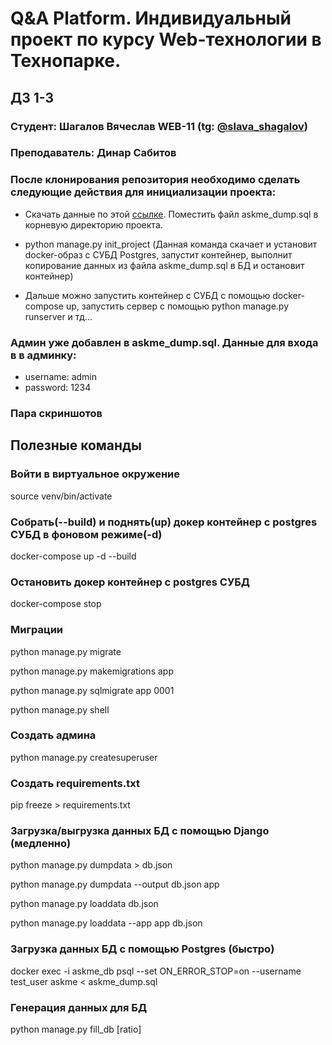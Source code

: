 # Q&A Platform. Индивидуальный проект по курсу Web-технологии в Технопарке.

## ДЗ 1-3

### Студент: Шагалов Вячеслав WEB-11 (tg: [@slava_shagalov](https://t.me/slava_shagalov))

### Преподаватель: Динар Сабитов

### После клонирования репозитория необходимо сделать следующие действия для инициализации проекта:

- Скачать данные по этой [ссылке](https://disk.yandex.ru/d/OLfS_LngrPZWZg). Поместить файл askme_dump.sql в корневую
  директорию проекта.

- python manage.py init_project (Данная команда скачает и установит docker-образ c СУБД Postgres,
  запустит контейнер, выполнит копирование данных из файла askme_dump.sql в БД и остановит контейнер)
  
- Дальше можно запустить контейнер с СУБД с помощью docker-compose up, запустить сервер с 
помощью python manage.py runserver и тд...

### Админ уже добавлен в askme_dump.sql. Данные для входа в в админку:

- username: admin
- password: 1234

### Пара скриншотов



## Полезные команды

### Войти в виртуальное окружение

source venv/bin/activate

### Собрать(--build) и поднять(up) докер контейнер с postgres СУБД в фоновом режиме(-d)

docker-compose up -d --build

### Остановить докер контейнер с postgres СУБД

docker-compose stop

### Миграции

python manage.py migrate

python manage.py makemigrations app

python manage.py sqlmigrate app 0001

python manage.py shell

### Создать админа

python manage.py createsuperuser

### Создать requirements.txt

pip freeze > requirements.txt

### Загрузка/выгрузка данных БД с помощью Django (медленно)

python manage.py dumpdata > db.json

python manage.py dumpdata --output db.json app

python manage.py loaddata db.json

python manage.py loaddata --app app db.json

### Загрузка данных БД с помощью Postgres (быстро)

docker exec -i askme_db psql --set ON_ERROR_STOP=on --username test_user askme < askme_dump.sql

### Генерация данных для БД

python manage.py fill_db [ratio]

